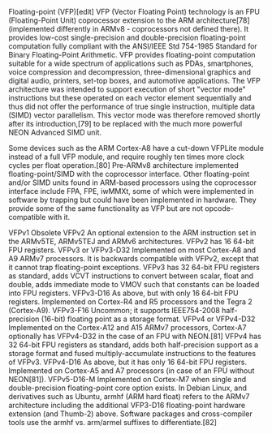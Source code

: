 Floating-point (VFP)[edit]
VFP (Vector Floating Point) technology is an FPU (Floating-Point Unit) coprocessor extension to the ARM architecture[78] (implemented differently in ARMv8 - coprocessors not defined there). It provides low-cost single-precision and double-precision floating-point computation fully compliant with the ANSI/IEEE Std 754-1985 Standard for Binary Floating-Point Arithmetic. VFP provides floating-point computation suitable for a wide spectrum of applications such as PDAs, smartphones, voice compression and decompression, three-dimensional graphics and digital audio, printers, set-top boxes, and automotive applications. The VFP architecture was intended to support execution of short "vector mode" instructions but these operated on each vector element sequentially and thus did not offer the performance of true single instruction, multiple data (SIMD) vector parallelism. This vector mode was therefore removed shortly after its introduction,[79] to be replaced with the much more powerful NEON Advanced SIMD unit.

Some devices such as the ARM Cortex-A8 have a cut-down VFPLite module instead of a full VFP module, and require roughly ten times more clock cycles per float operation.[80] Pre-ARMv8 architecture implemented floating-point/SIMD with the coprocessor interface. Other floating-point and/or SIMD units found in ARM-based processors using the coprocessor interface include FPA, FPE, iwMMXt, some of which were implemented in software by trapping but could have been implemented in hardware. They provide some of the same functionality as VFP but are not opcode-compatible with it.

VFPv1
Obsolete
VFPv2
An optional extension to the ARM instruction set in the ARMv5TE, ARMv5TEJ and ARMv6 architectures. VFPv2 has 16 64-bit FPU registers.
VFPv3 or VFPv3-D32
Implemented on most Cortex-A8 and A9 ARMv7 processors. It is backwards compatible with VFPv2, except that it cannot trap floating-point exceptions. VFPv3 has 32 64-bit FPU registers as standard, adds VCVT instructions to convert between scalar, float and double, adds immediate mode to VMOV such that constants can be loaded into FPU registers.
VFPv3-D16
As above, but with only 16 64-bit FPU registers. Implemented on Cortex-R4 and R5 processors and the Tegra 2 (Cortex-A9).
VFPv3-F16
Uncommon; it supports IEEE754-2008 half-precision (16-bit) floating point as a storage format.
VFPv4 or VFPv4-D32
Implemented on the Cortex-A12 and A15 ARMv7 processors, Cortex-A7 optionally has VFPv4-D32 in the case of an FPU with NEON.[81] VFPv4 has 32 64-bit FPU registers as standard, adds both half-precision support as a storage format and fused multiply-accumulate instructions to the features of VFPv3.
VFPv4-D16
As above, but it has only 16 64-bit FPU registers. Implemented on Cortex-A5 and A7 processors (in case of an FPU without NEON[81]).
VFPv5-D16-M
Implemented on Cortex-M7 when single and double-precision floating-point core option exists.
In Debian Linux, and derivatives such as Ubuntu, armhf (ARM hard float) refers to the ARMv7 architecture including the additional VFP3-D16 floating-point hardware extension (and Thumb-2) above. Software packages and cross-compiler tools use the armhf vs. arm/armel suffixes to differentiate.[82]